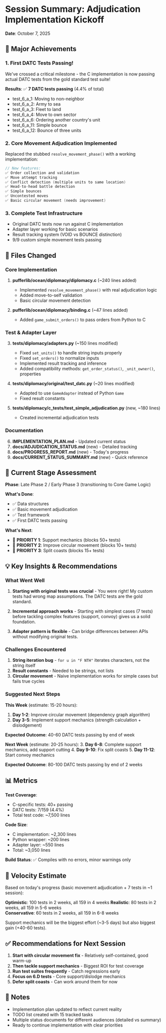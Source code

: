 # Session Summary: Adjudication Implementation Kickoff
**Date**: October 7, 2025

## 🎉 Major Achievements

### 1. **First DATC Tests Passing!**
We've crossed a critical milestone - the C implementation is now passing actual DATC tests from the gold standard test suite!

**Results**: ✅ **7 DATC tests passing** (4.4% of total)
- test_6_a_1: Moving to non-neighbor
- test_6_a_2: Army to sea  
- test_6_a_3: Fleet to land
- test_6_a_4: Move to own sector
- test_6_a_6: Ordering another country's unit
- test_6_a_11: Simple bounce
- test_6_a_12: Bounce of three units

### 2. **Core Movement Adjudication Implemented**
Replaced the stubbed `resolve_movement_phase()` with a working implementation:

```c
// New features:
✅ Order collection and validation
✅ Move attempt tracking
✅ Conflict detection (multiple units to same location)
✅ Head-to-head battle detection  
✅ Simple bounces
✅ Uncontested moves
✅ Basic circular movement (needs improvement)
```

### 3. **Complete Test Infrastructure**
- Original DATC tests now run against C implementation
- Adapter layer working for basic scenarios
- Result tracking system (VOID vs BOUNCE distinction)
- 9/9 custom simple movement tests passing

## 📁 Files Changed

### Core Implementation
1. **pufferlib/ocean/diplomacy/diplomacy.c** (~240 lines added)
   - Implemented `resolve_movement_phase()` with real adjudication logic
   - Added move-to-self validation
   - Basic circular movement detection

2. **pufferlib/ocean/diplomacy/binding.c** (~47 lines added)
   - Added `game_submit_orders()` to pass orders from Python to C

### Test & Adapter Layer  
3. **tests/diplomacy/adapters.py** (~150 lines modified)
   - Fixed `set_units()` to handle string inputs properly
   - Fixed `set_orders()` to normalize inputs
   - Implemented result tracking and inference
   - Added compatibility methods: `get_order_status()`, `_unit_owner()`, properties

4. **tests/diplomacy/original/test_datc.py** (~20 lines modified)
   - Adapted to use `GameAdapter` instead of Python `Game`
   - Fixed result constants

5. **tests/diplomacy/c_tests/test_simple_adjudication.py** (new, ~180 lines)
   - Created incremental adjudication tests

### Documentation
6. **IMPLEMENTATION_PLAN.md** - Updated current status
7. **docs/ADJUDICATION_STATUS.md** (new) - Detailed tracking
8. **docs/PROGRESS_REPORT.md** (new) - Today's progress
9. **docs/CURRENT_STATUS_SUMMARY.md** (new) - Quick reference

## 🎯 Current Stage Assessment

**Phase**: Late Phase 2 / Early Phase 3 (transitioning to Core Game Logic)

**What's Done**:
- ✅ Data structures
- ✅ Basic movement adjudication
- ✅ Test framework
- ✅ First DATC tests passing

**What's Next**:
- 🎯 **PRIORITY 1**: Support mechanics (blocks 50+ tests)
- 🎯 **PRIORITY 2**: Improve circular movement (blocks 10+ tests)
- 🎯 **PRIORITY 3**: Split coasts (blocks 15+ tests)

## 💡 Key Insights & Recommendations

### What Went Well
1. **Starting with original tests was crucial** - You were right! My custom tests had wrong map assumptions. The DATC tests are the gold standard.

2. **Incremental approach works** - Starting with simplest cases (7 tests) before tackling complex features (support, convoy) gives us a solid foundation.

3. **Adapter pattern is flexible** - Can bridge differences between APIs without modifying original tests.

### Challenges Encountered
1. **String iteration bug** - `for u in "F NTH"` iterates characters, not the string itself
2. **Result constants** - Needed to be strings, not lists
3. **Circular movement** - Naive implementation works for simple cases but fails true cycles

### Suggested Next Steps

**This Week** (estimate: 15-20 hours):
1. **Day 1-2**: Improve circular movement (dependency graph algorithm)
2. **Day 3-5**: Implement support mechanics (strength calculation + dislodgement)

**Expected Outcome**: 40-60 DATC tests passing by end of week

**Next Week** (estimate: 20-25 hours):
3. **Day 6-8**: Complete support mechanics, add support cutting
4. **Day 9-10**: Fix split coasts
5. **Day 11-12**: Start convoy mechanics

**Expected Outcome**: 80-100 DATC tests passing by end of 2 weeks

## 📊 Metrics

**Test Coverage**:
- C-specific tests: 40+ passing
- DATC tests: 7/159 (4.4%)
- Total test code: ~7,500 lines

**Code Size**:
- C implementation: ~2,300 lines
- Python wrapper: ~200 lines
- Adapter layer: ~550 lines
- Total: ~3,050 lines

**Build Status**: ✅ Compiles with no errors, minor warnings only

## 🚀 Velocity Estimate

Based on today's progress (basic movement adjudication + 7 tests in ~1 session):

**Optimistic**: 100 tests in 2 weeks, all 159 in 4 weeks
**Realistic**: 80 tests in 2 weeks, all 159 in 5-6 weeks  
**Conservative**: 60 tests in 2 weeks, all 159 in 6-8 weeks

Support mechanics will be the biggest effort (~3-5 days) but also biggest gain (+40-60 tests).

## ✅ Recommendations for Next Session

1. **Start with circular movement fix** - Relatively self-contained, good warm-up
2. **Then tackle support mechanics** - Biggest ROI for test coverage
3. **Run test suites frequently** - Catch regressions early
4. **Focus on 6.D tests** - Core support/dislodge mechanics
5. **Defer split coasts** - Can work around them for now

## 📝 Notes

- Implementation plan updated to reflect current reality
- TODO list created with 15 tracked tasks
- Multiple status documents for different audiences (detailed vs summary)
- Ready to continue implementation with clear priorities
